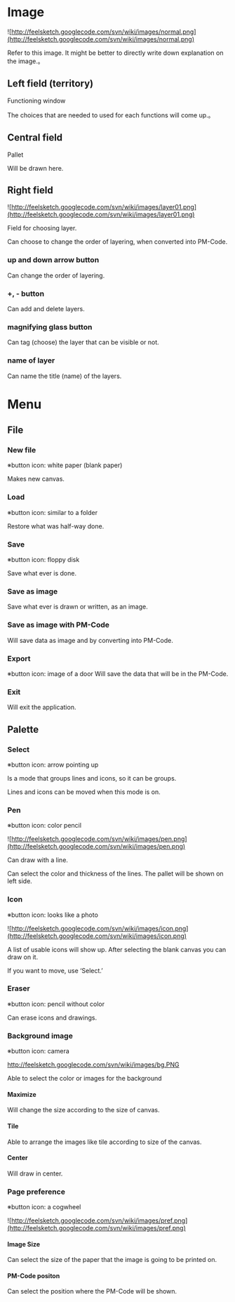 # Image #

![http://feelsketch.googlecode.com/svn/wiki/images/normal.png](http://feelsketch.googlecode.com/svn/wiki/images/normal.png)

Refer to this image.
It might be better to directly write down explanation on the image.。


## Left field (territory) ##
Functioning window

The choices that are needed to used for each functions will come up.。



## Central field ##
Pallet

Will be drawn here.


## Right field ##
![http://feelsketch.googlecode.com/svn/wiki/images/layer01.png](http://feelsketch.googlecode.com/svn/wiki/images/layer01.png)

Field for choosing layer.

Can choose to change the order of layering, when converted into PM-Code.

### up and down arrow button ###
Can change the order of layering.

### +, - button ###
Can add and delete layers.

### magnifying glass button ###
Can tag (choose) the layer that can be visible or not.


### name of layer ###
Can name the title (name) of the layers.




# Menu #
## File ##
### New file ###
※button icon: white paper (blank paper)

Makes new canvas.


### Load ###
※button icon: similar to a folder

Restore what was half-way done.


### Save ###
※button icon: floppy disk

Save what ever is done.



### Save as image ###
Save what ever is drawn or written, as an image.



### Save as image with PM-Code ###
Will save data as image and by converting into PM-Code.



### Export ###
※button icon: image of a door
Will save the data that will be in the PM-Code.



### Exit ###
Will exit the application.



## Palette ##
### Select ###
※button icon: arrow pointing up

Is a mode that groups lines and icons, so it can be groups.

Lines and icons can be moved when this mode is on.




### Pen ###
※button icon: color pencil

![http://feelsketch.googlecode.com/svn/wiki/images/pen.png](http://feelsketch.googlecode.com/svn/wiki/images/pen.png)

Can draw with a line.

Can select the color and thickness of the lines.
The pallet will be shown on left side.



### Icon ###
※button icon: looks like a photo

![http://feelsketch.googlecode.com/svn/wiki/images/icon.png](http://feelsketch.googlecode.com/svn/wiki/images/icon.png)

A list of usable icons will show up.
After selecting the blank canvas you can draw on it.

If you want to move, use ‘Select.’




### Eraser ###
※button icon: pencil without color

Can erase icons and drawings.



### Background image ###
※button icon: camera

http://feelsketch.googlecode.com/svn/wiki/images/bg.PNG

Able to select the color or images for the background

#### Maximize ####
Will change the size according to the size of canvas.

#### Tile ####
Able to arrange the images like tile according to size of the canvas.

#### Center ####
Will draw in center.




### Page preference ###
※button icon: a cogwheel

![http://feelsketch.googlecode.com/svn/wiki/images/pref.png](http://feelsketch.googlecode.com/svn/wiki/images/pref.png)

#### Image Size ####
Can select the size of the paper that the image is going to be printed on.


#### PM-Code positon ####
Can select the position where the PM-Code will be shown.